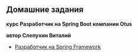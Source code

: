 ## Домашние задания 

**курс Разработчик на Spring Boot компании Otus**

**автор Слепухин Виталий**

* [Разработчик на Spring Framework](https://otus.ru/lessons/javaspring/)


